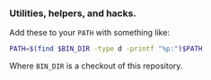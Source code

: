 ### Utilities, helpers, and hacks.

Add these to your `PATH` with something like:

```sh
PATH=$(find $BIN_DIR -type d -printf "%p:")$PATH
```

Where `BIN_DIR` is a checkout of this repository.
